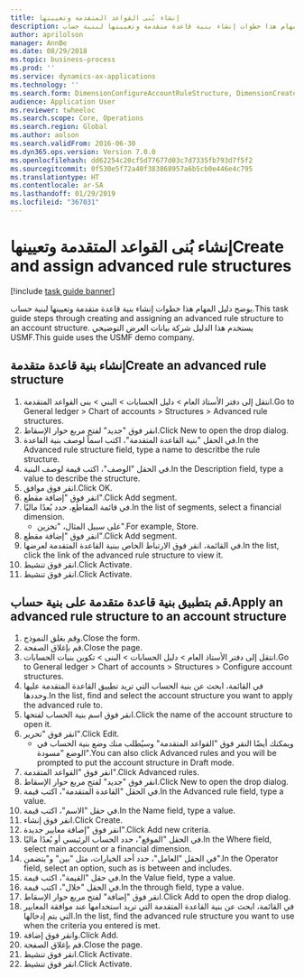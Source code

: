 ```yaml
---
title: إنشاء بُنى القواعد المتقدمة وتعيينها
description: يوضح دليل المهام هذا خطوات إنشاء بنية قاعدة متقدمة وتعيينها لبنية حساب.
author: aprilolson
manager: AnnBe
ms.date: 08/29/2018
ms.topic: business-process
ms.prod: ''
ms.service: dynamics-ax-applications
ms.technology: ''
ms.search.form: DimensionConfigureAccountRuleStructure, DimensionCreateAccountRuleStructure, DimensionHierarchyAddLevel, DimensionHierarchyConstraintActivate, DimensionConfigureAccountStructure, DimensionConfigureAccountRule, DimensionCreateAccountRule, DimensionSelectAccountRuleStructure
audience: Application User
ms.reviewer: twheeloc
ms.search.scope: Core, Operations
ms.search.region: Global
ms.author: aolson
ms.search.validFrom: 2016-06-30
ms.dyn365.ops.version: Version 7.0.0
ms.openlocfilehash: dd62254c20cf5d77677d03c7d7335fb793d7f5f2
ms.sourcegitcommit: 0f530e5f72a40f383868957a6b5cb0e446e4c795
ms.translationtype: HT
ms.contentlocale: ar-SA
ms.lasthandoff: 01/29/2019
ms.locfileid: "367031"
---
```

# <a name="create-and-assign-advanced-rule-structures"></a><span data-ttu-id="723ec-103">إنشاء بُنى القواعد المتقدمة وتعيينها</span><span class="sxs-lookup"><span data-stu-id="723ec-103">Create and assign advanced rule structures</span></span>

[!include [task guide banner](../../includes/task-guide-banner.md)]

<span data-ttu-id="723ec-104">يوضح دليل المهام هذا خطوات إنشاء بنية قاعدة متقدمة وتعيينها لبنية حساب.</span><span class="sxs-lookup"><span data-stu-id="723ec-104">This task guide steps through creating and assigning an advanced rule structure to an account structure.</span></span> <span data-ttu-id="723ec-105">يستخدم هذا الدليل شركة بيانات العرض التوضيحي USMF.</span><span class="sxs-lookup"><span data-stu-id="723ec-105">This guide uses the USMF demo company.</span></span>


## <a name="create-an-advanced-rule-structure"></a><span data-ttu-id="723ec-106">إنشاء بنية قاعدة متقدمة</span><span class="sxs-lookup"><span data-stu-id="723ec-106">Create an advanced rule structure</span></span>
1. <span data-ttu-id="723ec-107">انتقل إلى دفتر الأستاذ العام > دليل الحسابات > البني > بنى القواعد المتقدمة.</span><span class="sxs-lookup"><span data-stu-id="723ec-107">Go to General ledger > Chart of accounts > Structures > Advanced rule structures.</span></span>
2. <span data-ttu-id="723ec-108">انقر فوق "جديد" لفتح مربع حوار الإسقاط‬.</span><span class="sxs-lookup"><span data-stu-id="723ec-108">Click New to open the drop dialog.</span></span>
3. <span data-ttu-id="723ec-109">في الحقل "بنية القاعدة المتقدمة"، اكتب اسماً لوصف بنية القاعدة.</span><span class="sxs-lookup"><span data-stu-id="723ec-109">In the Advanced rule structure field, type a name to descritbe the rule structure.</span></span>
4. <span data-ttu-id="723ec-110">في الحقل "الوصف"، اكتب قيمة لوصف البنية.</span><span class="sxs-lookup"><span data-stu-id="723ec-110">In the Description field, type a value to describe the structure.</span></span>
5. <span data-ttu-id="723ec-111">انقر فوق موافق.</span><span class="sxs-lookup"><span data-stu-id="723ec-111">Click OK.</span></span>
6. <span data-ttu-id="723ec-112">انقر فوق "إضافة مقطع".</span><span class="sxs-lookup"><span data-stu-id="723ec-112">Click Add segment.</span></span>
7. <span data-ttu-id="723ec-113">في قائمة المقاطع، حدد بُعدًا ماليًا.</span><span class="sxs-lookup"><span data-stu-id="723ec-113">In the list of segments, select a financial dimension.</span></span>
    * <span data-ttu-id="723ec-114">على سبيل المثال، "تخزين".</span><span class="sxs-lookup"><span data-stu-id="723ec-114">For example, Store.</span></span>  
8. <span data-ttu-id="723ec-115">انقر فوق "إضافة مقطع".</span><span class="sxs-lookup"><span data-stu-id="723ec-115">Click Add segment.</span></span>
9. <span data-ttu-id="723ec-116">في القائمة، انقر فوق الارتباط الخاص ببنية القاعدة المتقدمة لعرضها.</span><span class="sxs-lookup"><span data-stu-id="723ec-116">In the list, click the link of the advanced rule structure to view it.</span></span>
10. <span data-ttu-id="723ec-117">انقر فوق تنشيط.</span><span class="sxs-lookup"><span data-stu-id="723ec-117">Click Activate.</span></span>
11. <span data-ttu-id="723ec-118">انقر فوق تنشيط.</span><span class="sxs-lookup"><span data-stu-id="723ec-118">Click Activate.</span></span>

## <a name="apply-an-advanced-rule-structure-to-an-account-structure"></a><span data-ttu-id="723ec-119">قم بتطبيق بنية قاعدة متقدمة على بنية حساب.</span><span class="sxs-lookup"><span data-stu-id="723ec-119">Apply an advanced rule structure to an account structure</span></span>
1. <span data-ttu-id="723ec-120">وقم بغلق النموذج.</span><span class="sxs-lookup"><span data-stu-id="723ec-120">Close the form.</span></span>
2. <span data-ttu-id="723ec-121">قم بإغلاق الصفحة.</span><span class="sxs-lookup"><span data-stu-id="723ec-121">Close the page.</span></span>
3. <span data-ttu-id="723ec-122">انتقل إلى دفتر الأستاذ العام > دليل الحسابات > البنى > تكوين بنيات الحسابات.</span><span class="sxs-lookup"><span data-stu-id="723ec-122">Go to General ledger > Chart of accounts > Structures > Configure account structures.</span></span>
4. <span data-ttu-id="723ec-123">في القائمة، ابحث عن بنية الحساب التي تريد تطبيق القاعدة المتقدمة عليها وحددها.</span><span class="sxs-lookup"><span data-stu-id="723ec-123">In the list, find and select the account structure you want to apply the advanced rule to.</span></span>
5. <span data-ttu-id="723ec-124">انقر فوق اسم بنية الحساب لفتحها.</span><span class="sxs-lookup"><span data-stu-id="723ec-124">Click the name of the account structure to open it.</span></span>
6. <span data-ttu-id="723ec-125">انقر فوق "تحرير".</span><span class="sxs-lookup"><span data-stu-id="723ec-125">Click Edit.</span></span>
    * <span data-ttu-id="723ec-126">ويمكنك أيضًا النقر فوق "القواعد المتقدمة" وسيُطلب منك وضع بنية الحساب في الوضع "مسودة".</span><span class="sxs-lookup"><span data-stu-id="723ec-126">You can also click Advanced rules and you will be prompted to put the account structure in Draft mode.</span></span>  
7. <span data-ttu-id="723ec-127">انقر فوق "القواعد المتقدمة".</span><span class="sxs-lookup"><span data-stu-id="723ec-127">Click Advanced rules.</span></span>
8. <span data-ttu-id="723ec-128">انقر فوق "جديد" لفتح مربع حوار الإسقاط‬.</span><span class="sxs-lookup"><span data-stu-id="723ec-128">Click New to open the drop dialog.</span></span>
9. <span data-ttu-id="723ec-129">في الحقل "القاعدة المتقدمة"، اكتب قيمة.</span><span class="sxs-lookup"><span data-stu-id="723ec-129">In the Advanced rule field, type a value.</span></span>
10. <span data-ttu-id="723ec-130">في حقل "الاسم"، اكتب قيمة.</span><span class="sxs-lookup"><span data-stu-id="723ec-130">In the Name field, type a value.</span></span>
11. <span data-ttu-id="723ec-131">انقر فوق إنشاء.</span><span class="sxs-lookup"><span data-stu-id="723ec-131">Click Create.</span></span>
12. <span data-ttu-id="723ec-132">انقر فوق "إضافة معايير جديدة".</span><span class="sxs-lookup"><span data-stu-id="723ec-132">Click Add new criteria.</span></span>
13. <span data-ttu-id="723ec-133">في الحقل "الموقع"، حدد الحساب الرئيسي أو بُعدًا ماليًا.</span><span class="sxs-lookup"><span data-stu-id="723ec-133">In the Where field, select main account or a financial dimension.</span></span>
14. <span data-ttu-id="723ec-134">في الحقل "العامل"، حدد أحد الخيارات، مثل "بين" و"يتضمن".</span><span class="sxs-lookup"><span data-stu-id="723ec-134">In the Operator field, select an option, such as is between and includes.</span></span>
15. <span data-ttu-id="723ec-135">في حقل "القيمة"، اكتب قيمة.</span><span class="sxs-lookup"><span data-stu-id="723ec-135">In the Value field, type a value.</span></span>
16. <span data-ttu-id="723ec-136">في الحقل "خلال"، اكتب قيمة.</span><span class="sxs-lookup"><span data-stu-id="723ec-136">In the through field, type a value.</span></span>
17. <span data-ttu-id="723ec-137">انقر فوق "إضافة" لفتح مربع حوار الإسقاط‬.</span><span class="sxs-lookup"><span data-stu-id="723ec-137">Click Add to open the drop dialog.</span></span>
18. <span data-ttu-id="723ec-138">في القائمة، ابحث عن بنية القاعدة المتقدمة التي تريد استخدامها عند موافقة المعايير التي يتم إدخالها.</span><span class="sxs-lookup"><span data-stu-id="723ec-138">In the list, find the advanced rule structure you want to use when the criteria you entered is met.</span></span>
19. <span data-ttu-id="723ec-139">وانقر فوق إضافة.</span><span class="sxs-lookup"><span data-stu-id="723ec-139">Click Add.</span></span>
20. <span data-ttu-id="723ec-140">قم بإغلاق الصفحة.</span><span class="sxs-lookup"><span data-stu-id="723ec-140">Close the page.</span></span>
21. <span data-ttu-id="723ec-141">انقر فوق تنشيط.</span><span class="sxs-lookup"><span data-stu-id="723ec-141">Click Activate.</span></span>
22. <span data-ttu-id="723ec-142">انقر فوق تنشيط.</span><span class="sxs-lookup"><span data-stu-id="723ec-142">Click Activate.</span></span>

